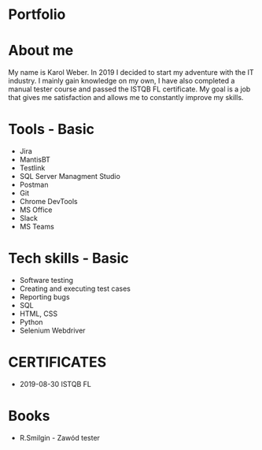 # Portfolio
# About me
  My name is Karol Weber. In 2019 I decided to
start my adventure with the IT industry. I mainly gain
knowledge on my own, I have also completed a manual
tester course and passed the ISTQB FL certificate. My
goal is a job that gives me satisfaction and allows me to
constantly improve my skills.

# Tools - Basic
 - Jira
 - MantisBT
 - Testlink
 - SQL Server Managment Studio
 - Postman
 - Git
 - Chrome DevTools
 - MS Office
 - Slack
 - MS Teams

# Tech skills - Basic
 - Software testing
 - Creating and executing test cases
 - Reporting bugs
 - SQL
 - HTML, CSS
 - Python
 - Selenium Webdriver

# CERTIFICATES
 - 2019-08-30 ISTQB FL

# Books
 - R.Smilgin - Zawód tester
  
